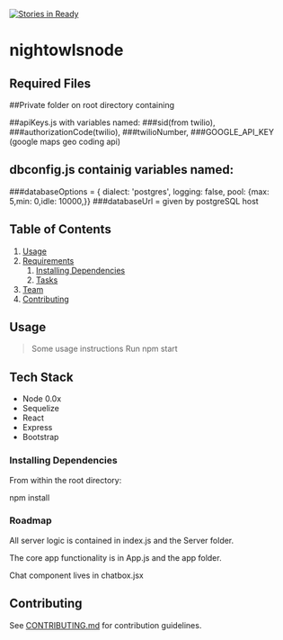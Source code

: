 
[![Stories in Ready](https://badge.waffle.io/nightowlsnode/nightowlsnode.png?label=ready&title=Ready)](https://waffle.io/nightowlsnode/nightowlsnode?utm_source=badge)
# nightowlsnode

## Required Files

##Private folder on root directory containing 

##apiKeys.js with variables named: 
###sid(from twilio),
###authorizationCode(twilio),
###twilioNumber,
###GOOGLE_API_KEY (google maps geo coding api)

## dbconfig.js containig variables named:
###databaseOptions = { dialect: 'postgres', logging: false, pool: {max: 5,min: 0,idle: 10000,}}
###databaseUrl = given by postgreSQL host


## Table of Contents

1. [Usage](#Usage)
2. [Requirements](#requirements)
    1. [Installing Dependencies](#installing-dependencies)
    2. [Tasks](#tasks)
3. [Team](#team)
4. [Contributing](#contributing)

## Usage

> Some usage instructions
Run npm start

## Tech Stack 

- Node 0.0x
- Sequelize
- React
- Express
- Bootstrap

### Installing Dependencies

From within the root directory:

npm install


### Roadmap

All server logic is contained in index.js and the Server folder. 

The core app functionality is in App.js and the app folder.  

Chat component lives in chatbox.jsx



## Contributing

See [CONTRIBUTING.md](CONTRIBUTING.md) for contribution guidelines.